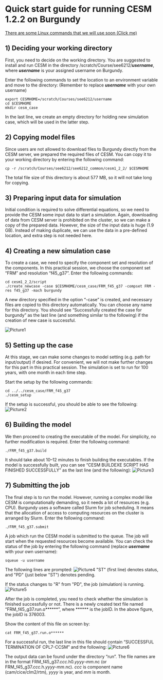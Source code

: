 # Quick start guide for running CESM 1.2.2 on Burgundy

[There are some Linux commands that we will use soon (Click me)](command.md)


## 1)	Deciding your working directory
First, you need to decide on the working directory. You are suggested to install and run CESM in the directory /scratch/Course/see6212/**_username_**, where **_username_** is your assigned username on Burgundy.

Enter the following commands to set the location to an environment variable and move to the directory:
(Remember to replace **_username_** with your own username)
```
export CESMHOME=/scratch/Courses/see6212/username
cd $CESMHOME
mkdir cesm_case
```
In the last line, we create an empty directory for holding new simulation case, which will be used in the latter step.


## 2)	Copying model files
Since users are not allowed to download files to Burgundy directly from the CESM server, we prepared the required files of CESM. You can copy it to your working directory by entering the following command:

```
cp -r /scratch/Courses/see6212/see6212_common/cesm1_2_2/ $CESMHOME
```
The total file size of this directory is about 577 MB, so it will not take long for copying.


## 3)	Preparing input data for simulation
Initial condition is required to solve differential equations, so we need to provide the CESM some input data to start a simulation. Again, downloading of data from CESM server is prohibited on the cluster, so we can make a copy of the prepared data. However, the size of the input data is huge (1.9 GB). Instead of making duplicate, we can use the data in a pre-defined location, and extra step is not needed here.


## 4)	Creating a new simulation case
To create a case, we need to specify the component set and resolution of the components. In this practical session, we choose the component set “FRM” and resolution “f45_g37”.
Enter the following commands:
```
cd cesm1_2_2/script
./create_newcase -case $CESMHOME/cesm_case/FRM_f45_g37 -compset FRM -res f45_g37 -mach burgundy
```
A new directory specified in the option “-case” is created, and necessary files are copied to this directory automatically. You can choose any name for this directory. You should see “Successfully created the case for burgundy” as the last line (and something similar to the following) if the creation of new case is successful.

![Picture1](https://user-images.githubusercontent.com/107025929/227130130-31abf9cb-d305-4369-86b0-9639899e4293.png)


## 5)	Setting up the case
At this stage, we can make some changes to model setting (e.g. path for input/output) if desired. For convenient, we will not make further changes for this part in this practical session. The simulation is set to run for 100 years, with one month in each time step.

Start the setup by the following commands:
```
cd ../../cesm_case/FRM_f45_g37
./cesm_setup
```

If the setup is successful, you should be able to see the following:
![Picture2](https://user-images.githubusercontent.com/107025929/227130782-b58e6a78-3577-41de-b22b-7d745b2657f7.png)


## 6)	Building the model
We then proceed to creating the executable of the model. For simplicity, no further modification is required.
Enter the following command:
```
./FRM_f45_g37.build
```
It should take about 10–12 minutes to finish building the executables. If the model is successfully built, you can see “CESM BUILDEXE SCRIPT HAS FINISHED SUCCESSFULLY” as the last line (and the following):
![Picture3](https://user-images.githubusercontent.com/107025929/227130927-53b93112-1a5e-4225-a041-28e7cc0270a3.png)


## 7)	Submitting the job
The final step is to run the model. However, running a complex model like CESM is computationally demanding, so it needs a lot of resources (e.g. CPU). Burgundy uses a software called Slurm for job scheduling. It means that the allocation of access to computing resources on the cluster is arranged by Slurm.
Enter the following command:
```
./FRM_f45_g37.submit
```
A job which run the CESM model is submitted to the queue. The job will start when the requested resources become available. You can check the status of the job by entering the following command (replace **_username_** with your own username):
```
squeue -u username
```

The following lines are prompted:
![Picture4](https://user-images.githubusercontent.com/107025929/227131164-7da54bb9-e079-4971-a000-bf1a018b3822.png)
"ST" (first line) denotes status, and "PD" (just below "ST") denotes pending.

If the status changes to "R" from "PD", the job (simulation) is running.
![Picture5](https://user-images.githubusercontent.com/107025929/227131374-bd3afe4a-6d8e-4d81-aaf3-7d37387e6c3b.png)

After the job is completed, you need to check whether the simulation is finished successfully or not. There is a newly created text file named “FRM_f45_g37.run.o******”, where ****** is the jobID.
In the above figure, the jobID is 376003.

Show the content of this file on screen by:
```
cat FRM_f45_g37.run.o******
```

For a successful run, the last line in this file should contain “SUCCESSFUL TERMINATION OF CPL7-CCSM” and the following:
![Picture6](https://user-images.githubusercontent.com/107025929/227132393-294614cf-a45c-4178-96fd-f055ebe43b7d.PNG)

The output data can be found under the directory “run”. The file names are in the format FRM_f45_g37.*ccc*.h0.*yyyy*-*mm*.nc (or FRM_f45_g37.*ccc*.h.*yyyy*-*mm*.nc). *ccc* is component name (cam/cice/clm2/rtm), *yyyy* is year, and *mm* is month.

